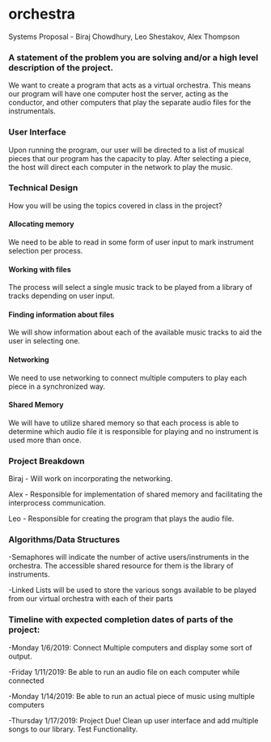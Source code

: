 # orchestra

Systems Proposal - Biraj Chowdhury, Leo Shestakov, Alex Thompson

### A statement of the problem you are solving and/or a high level description of the project.

We want to create a program that acts as a virtual orchestra. This means our program will have one computer host the server, acting as the conductor, and other computers that play the separate audio files for the instrumentals.
  
### User Interface

Upon running the program, our user will be directed to a list of musical pieces that our program has the capacity to play. After selecting a piece, the host will direct each computer in the network to play the music.
  
### Technical Design
How you will be using the topics covered in class in the project?

#### Allocating memory 

We need to be able to read in some form of user input to mark instrument selection per process.

#### Working with files

The process will select a single music track to be played from a library of tracks depending on user input.

#### Finding information about files

We will show information about each of the available music tracks to aid the user in selecting one.

#### Networking

We need to use networking to connect multiple computers to play each piece in a synchronized way.

#### Shared Memory

We will have to utilize shared memory so that each process is able to determine which audio file it is responsible for playing and no instrument is used more than once.

### Project Breakdown

  Biraj - Will work on incorporating the networking.

  Alex - Responsible for implementation of shared memory and facilitating the interprocess communication.

  Leo - Responsible for creating the program that plays the audio file.
  
### Algorithms/Data Structures

-Semaphores will indicate the number of active users/instruments in the orchestra. The accessible shared resource for them is the library of instruments.

-Linked Lists will be used to store the various songs available to be played from our virtual orchestra with each of their parts

### Timeline with expected completion dates of parts of the project:

-Monday 1/6/2019: Connect Multiple computers and display some sort of output.

-Friday 1/11/2019: Be able to run an audio file on each computer while connected

-Monday 1/14/2019: Be able to run an actual piece of music using multiple computers

-Thursday 1/17/2019: Project Due! Clean up user interface and add multiple songs to our library. Test Functionality.

